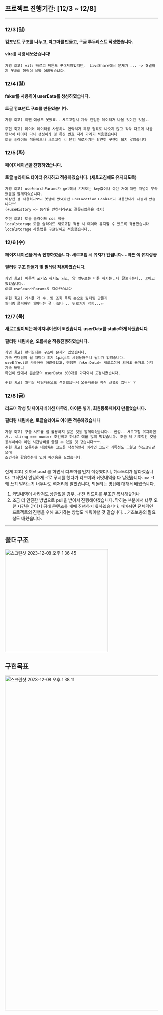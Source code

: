 
## 프로젝트 진행기간: [12/3 ~ 12/8]

-----------------

### 12/3 (일)

#### 컴포넌트 구조를 나누고, 피그마를 만들고, 구글 투두리스트 작성했습니다.
#### vite를 사용해보았습니다!

```
가영 회고) vite 빠르고 버튼도 꾸며져있었지만,  LiveShare에서 문제가 ... -> 해결하지 못하여 협업이 살짝 어려웠습니다.
```

### 12/4 (월)

#### faker를 사용하여 userData를 생성하였습니다.
#### 토글 컴포넌트 구조를 만들었습니다.

```
가영 회고) 이땐 예상도 못했죠.. 새로고침시 계속 랜덤한 데이터가 나올 것이란 것을..

주현 회고) 페이커 데이터를 사용하니 연락처가 특정 형태로 나오지 않고 각각 다르게 나옴
연락처 데이터 다시 생성하기 및 특정 번호 자리 가리기 적용했습니다
토글 슬라이드 적용했으나 새로고침 시 닫힘 뒤로가기는 당연히 구현이 되지 않았습니다
```


### 12/5 (화)

#### 페이지네이션을 진행하였습니다.

#### 토글 슬라이드 데이터 유지하고 적용하였습니다. (새로고침해도 유지되도록)

```
가영 회고) useSearchParams가 get해서 가져오는 key값이나 이런 거에 대한 개념이 부족했음을 알게되었습니다.
이상한 걸 적용하다보니 옛날에 썼었다던 useLocation Hooks까지 적용했다가 나중에 뺐습니다^^
(+useHistory => 동작을 안하더라구요 잘못되었음을 감지)

주현 회고) 토글 슬라이드 css 적용
localstorage 토글 슬라이드 새로고침 적용 시 데이터 유지할 수 있도록 적용했습니다
localstorage 사용법을 구글링하고 적용했습니다..
```

### 12/6 (수)

#### 페이지네이션을 계속 진행하였습니다. 새로고침 시 유지가 안됩니다....버튼 색 유지성공

#### 필터링 구조 만들기 및 필터링 적용하였습니다.

```
가영 회고) 버튼색 포커스 까지도 되고, 양 옆누르는 버튼 까지는..다 잘눌리는데.. 꼬이고있었습니다..
이때 useSearchParams로 갈아탔습니다

주현 회고) 게시물 개 수, 및 조회 목록 순으로 핉터링 만들기
필터링 클릭하면 데이터는 잘 나오나 .. 뒤로가기 막힘...ㅠ
```


### 12/7 (목)

#### 새로고침이되는 페이지네이션이 되었습니다. userData를 static하게 바꿨습니다.

#### 필터링 내림차순, 오름차순 적용진행하였습니다.

```
가영 회고) 랜더링되는 구조에 문제가 있었습니다.
계속 랜더링이 될 때마다 초기 1page로 세팅을해주니 될리가 없었습니다.
useEffect를 사용하여 해결하였고, 랜덤한 fakerData는 새로고침이 되어도 옮겨도 이게 계속 바뀌니
확인이 안돼서 콘솔창의 userData 200개를 가져와서 고정시켰습니다.

주현 회고) 필터링 내림차순으로 적용했습니다 오름차순은 아직 진행중 입니다 ㅜ
```


### 12/8 (금)

#### 리드미 작성 및 페이지네이션 마무리, 아이콘 넣기, 회원등록페이지 만들었습니다.

#### 필터링 내림차순, 토글슬라이드 아이콘 적용하였습니다

```
가영 회고) 구글 시트를 잘 활용하지 않은 것을 알게되었습니다.. 반성.. 새로고침 유지하면서.. stirng === number 조건비교 하나로 애를 많이 먹었습니다. 조금 더 기초적인 것을 공부하여야 이런 시간낭비를 줄일 수 있을 것 같습니다ㅜㅜ..
주현 회고) 오름차순 내림차순 코드를 작성하면서 이러면 코드가 가독성도 그렇고 하드코딩같은데 
조건식을 활용하는데 있어 어려움을 느꼈습니다. 
		
```

전체 회고)
깃허브 push를 하면서 리드미를 먼저 작성했더니, 히스토리가 달라졌습니다. 그러면서 안일하게 -f로 푸시를 했다가 리드미와 커밋내역을 다 날렸습니다. => -f왜 쓰지 말라는지 너무나도 뼈저리게 알았습니다, 되돌리는 방법에 대해서 배웠습니다.
1. 커밋내역이 사라져도 상관없을 경우, -f 전 리드미를 무조건 복사해놓거나
2. 조금 더 안전한 방법으로 pull을 받아서 진행해야겠습니다.
막히는 부분에서 너무 오랜 시간을 끌어서 뒤에 콘텐츠를 제때 진행하지 못하였습니다. 때가되면 전체적인 프로젝트의 진행을 위해 포기하는 방법도 배워야할 것 같습니다... 기초보충의 필요성도 배웠습니다.


--------------

## 폴더구조
<img width="339" alt="스크린샷 2023-12-08 오후 1 36 45" src="https://github.com/mobi-community/mobi-2th-begginer-1/assets/134191815/27d6e4b1-b53c-4d01-aec2-406b078e376e">


## 구현목표
<img width="1100" alt="스크린샷 2023-12-08 오후 1 38 11" src="https://github.com/mobi-community/mobi-2th-begginer-1/assets/134191815/50e75468-6112-4b15-810b-338547b993d3">

